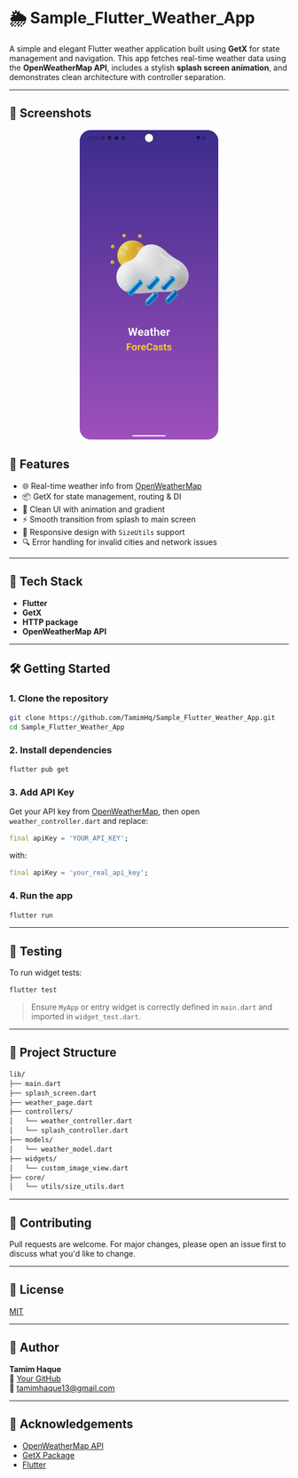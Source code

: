 # 🌦️ Sample_Flutter_Weather_App

A simple and elegant Flutter weather application built using **GetX** for state management and navigation. This app fetches real-time weather data using the **OpenWeatherMap API**, includes a stylish **splash screen animation**, and demonstrates clean architecture with controller separation.

---

## 📱 Screenshots

<p align="center">
  <img src="assets/screenshots/splash.png" alt="Splash Screen" width="250"/>
</p>


## 🚀 Features

- 🌐 Real-time weather info from [OpenWeatherMap](https://openweathermap.org/)
- 📦 GetX for state management, routing & DI
- 🎨 Clean UI with animation and gradient
- ⚡ Smooth transition from splash to main screen
- 📱 Responsive design with `SizeUtils` support
- 🔍 Error handling for invalid cities and network issues

---

## 🧱 Tech Stack

- **Flutter**
- **GetX**
- **HTTP package**
- **OpenWeatherMap API**

---

## 🛠️ Getting Started

### 1. **Clone the repository**

```bash
git clone https://github.com/TamimHq/Sample_Flutter_Weather_App.git
cd Sample_Flutter_Weather_App
```

### 2. **Install dependencies**

```bash
flutter pub get
```

### 3. **Add API Key**

Get your API key from [OpenWeatherMap](https://openweathermap.org/api), then open `weather_controller.dart` and replace:

```dart
final apiKey = 'YOUR_API_KEY';
```

with:

```dart
final apiKey = 'your_real_api_key';
```

### 4. **Run the app**

```bash
flutter run
```

---

## 🧪 Testing

To run widget tests:

```bash
flutter test
```

> Ensure `MyApp` or entry widget is correctly defined in `main.dart` and imported in `widget_test.dart`.

---

## 📂 Project Structure

```bash
lib/
├── main.dart
├── splash_screen.dart
├── weather_page.dart
├── controllers/
│   └── weather_controller.dart
│   └── splash_controller.dart
├── models/
│   └── weather_model.dart
├── widgets/
│   └── custom_image_view.dart
├── core/
│   └── utils/size_utils.dart
```

---

## 🌟 Contributing

Pull requests are welcome. For major changes, please open an issue first to discuss what you'd like to change.

---

## 📃 License

[MIT](LICENSE)

---

## 👤 Author

**Tamim Haque**  
🔗 [Your GitHub](https://github.com/TamimHq)  
📧 tamimhaque13@gmail.com

---

## 🙌 Acknowledgements

- [OpenWeatherMap API](https://openweathermap.org/)
- [GetX Package](https://pub.dev/packages/get)
- [Flutter](https://flutter.dev/)
